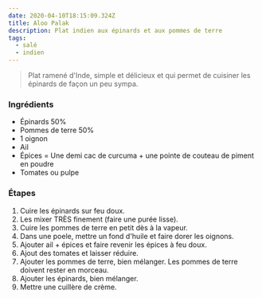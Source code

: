 ```yaml
---
date: 2020-04-10T18:15:09.324Z
title: Aloo Palak
description: Plat indien aux épinards et aux pommes de terre
tags:
  - salé
  - indien
---
```

> Plat ramené d'Inde, simple et délicieux et qui permet de cuisiner les épinards de façon un peu sympa.

### Ingrédients
- Épinards 50%
- Pommes de terre 50%
- 1 oignon
- Ail
- Épices = Une demi cac de curcuma + une pointe de couteau de piment en poudre
- Tomates ou pulpe
﻿
### Étapes
1. Cuire les épinards sur feu doux.
2. Les mixer TRÈS finement (faire une purée lisse).
3. Cuire les pommes de terre en petit dès à la vapeur.
4. Dans une poele, mettre un fond d'huile et faire dorer les oignons.
5. Ajouter ail + épices et faire revenir les épices à feu doux.
6. Ajout des tomates et laisser réduire.
7. Ajouter les pommes de terre, bien mélanger. Les pommes de terre doivent rester en morceau.
8. Ajouter les épinards, bien mélanger.
9. Mettre une cuillère de crème.
﻿
